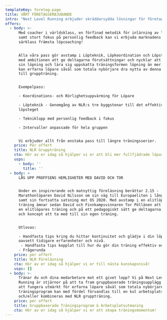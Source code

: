 ```yaml
---
templateKey: foretag-page
title: VÅRT FÖRETAGSERBJUDANDE
intro: "Next Level Running erbjuder skräddarsydda lösningar för företag och organisationer som vill erbjuda sina medarbetare roliga och givande träningstillfällen, föreläsningar och arbetsplatsutmaningar i ledning av någon av NLR:s landslagsmeriterade Löpcoacher. \n\nVi tillgodoser er med teoretiska såväl som praktiska färdigheter som kommer gynna deltagarnas löpträning resten av livet. Förhoppningsvis inspirerar vi även många ej redan löparinvigda medarbetare att upptäcka och komma igång med sin löpträning – och sedermera en mer aktiv livsstil!\r\n\nHör av er idag så tar vi er företagsträning till nästa nivå!"
offers:
  - body: >-
      Med coacher i världsklass, en förfinad metodik för inlärning av löpteknik
      samt stort fokus på personlig feedback kan vi erbjuda marknadens i
      särklass främsta löpcoaching!


      Alla våra pass gör avstamp i Löpteknik, Löpkoordination och Löpstyrka –
      med ambitionen att ge deltagarna förutsättningar och nycklar att utveckla
      sin löpning och lära sig uppskatta träningsformen löpning än mer! Dessutom
      kan erfarna löpare såväl som totala nybörjare dra nytta av denna approach
      till gruppträning.


      Exempelpass:

      - Koordinations- och Rörlighetsuppvärming för Löpare

      - Löpteknik - Genomgång av NLR:s tre byggstenar till det effektiva
      löpsteget

      - Tekniklopp med personlig feedback i fokus

      - Intervaller anpassade för hela gruppen


      Vi erbjuder allt från enstaka pass till längre träningsserier.
    price: Per offert
    title: NLR Gruppträning
    cta: Hör av er idag så hjälper vi er att bli mer fullfjädrade löpare!
    usps:
      - body: ''
        title: ''
  - body: >
      LÅS UPP PROFFSENS HEMLIGHETER MED DAVID OCH TOR


      Under en inspirerande och matnyttig föreläsning berättar 2.15 -
      Marathonlöparen David Nilsson om sin väg till Europaeliten i långlöpning
      samt sin fortsatta satsning mot OS 2020. Med avstamp i en elitlöpares
      träning ämnar sedan David och Finnkampsvinnaren Tor Pöllänen att bryta ner
      en elitlöpares träning och på ett pedagogiskt sätt ge deltagarna nycklar
      och koncept att ta med till sin egen träning.


      Utlovas:

      - Handfasta tips kring du hittar kontinuitet och glädje i din löpträning –
      oavsett tidigare erfarenheter och nivå. 
       - Handfasta tips kopplat till hur du gör din träning effektiv och målorienterad – träningsupplägg, tävlingsupplägg och tävlingsförberedelser.
      - Frågerunda
    price: per offert
    title: NLR Föreläsning
    cta: Hör av er idag så hjälper vi er till nästa kunskapsnivå!
    usps: []
  - body: >-
      Tränar du och dina medarbetare mot ett givet lopp? Vi på Next Level
      Running är stjärnor på att ta fram gruppbaserade träningsupplägg utformade
      att fungera utmärkt för erfarna löpare såväl som totala nybörjare. Sådant
      träningsprogram kan med fördel förvandlas till en kul arbetsplatsutmaning
      och/eller kombineras med NLR gruppträning.
    price: per offert
    title: Gruppbaserade Träningsprogram & Arbetsplatsutmaning
    cta: Hör av er idag så hjälper vi er att skapa träningsmomentum!
---
```


